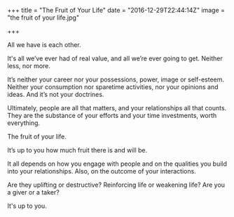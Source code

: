 +++
title = "The Fruit of Your Life"
date = "2016-12-29T22:44:14Z"
image = "the fruit of your life.jpg"

+++

All we have is each other.

It's all we’ve ever had of real value, and all we’re ever going to get. Neither less, nor more.

It’s neither your career nor your possessions, power, image or self-esteem. Neither your consumption nor 
sparetime activities, nor your opinions and ideas. And it’s not your doctrines.

Ultimately, people are all that matters, and your relationships all that counts. They are the substance of your 
efforts and your time investments, worth everything.

The fruit of your life.

It’s up to you how much fruit there is and will be. 

It all depends on how you engage with people and on the qualities you build into your relationships. 
Also, on the outcome of your interactions. 

Are they uplifting or destructive? Reinforcing life or weakening life? Are you a giver or a taker?

It's up to you.